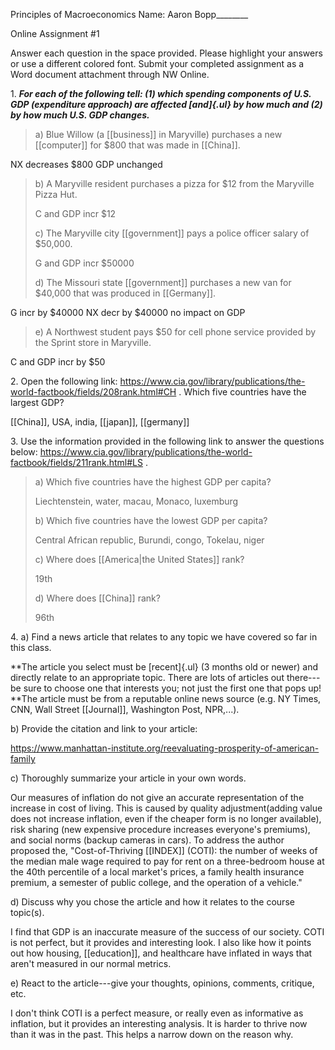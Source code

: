Principles of Macroeconomics Name: Aaron Bopp\_\_\_\_\_\_\_\_

Online Assignment #1

Answer each question in the space provided. Please highlight your answers or use a different colored font. Submit your completed assignment as a Word document attachment through NW Online.

1\. ***For each of the following tell: (1) which spending components of U.S. GDP (expenditure approach) are affected [and]{.ul} by how much and (2) by how much U.S. GDP changes.***

> a\) Blue Willow (a [[business]] in Maryville) purchases a new [[computer]] for \$800 that was made in [[China]].

NX decreases \$800 GDP unchanged

> b\) A Maryville resident purchases a pizza for \$12 from the Maryville Pizza Hut.
>
> C and GDP incr \$12
>
> c\) The Maryville city [[government]] pays a police officer salary of \$50,000.
>
> G and GDP incr \$50000
>
> d\) The Missouri state [[government]] purchases a new van for \$40,000 that was produced in [[Germany]].

G incr by \$40000 NX decr by \$40000 no impact on GDP

> e\) A Northwest student pays \$50 for cell phone service provided by the Sprint store in Maryville.

C and GDP incr by \$50

2\. Open the following link: <https://www.cia.gov/library/publications/the-world-factbook/fields/208rank.html#CH> . Which five countries have the largest GDP?

[[China]], USA, india, [[japan]], [[germany]]

3\. Use the information provided in the following link to answer the questions below: <https://www.cia.gov/library/publications/the-world-factbook/fields/211rank.html#LS> .

> a\) Which five countries have the highest GDP per capita?
>
> Liechtenstein, water, macau, Monaco, luxemburg
>
> b\) Which five countries have the lowest GDP per capita?
>
> Central African republic, Burundi, congo, Tokelau, niger
>
> c\) Where does [[America|the United States]] rank?
>
> 19th
>
> d\) Where does [[China]] rank?
>
> 96th

4\. a) Find a news article that relates to any topic we have covered so far in this class.

\*\*The article you select must be [recent]{.ul} (3 months old or newer) and directly relate to an appropriate topic. There are lots of articles out there---be sure to choose one that interests you; not just the first one that pops up!\
\*\*The article must be from a reputable online news source (e.g. NY Times, CNN, Wall Street [[Journal]], Washington Post, NPR,...).

b\) Provide the citation and link to your article:

<https://www.manhattan-institute.org/reevaluating-prosperity-of-american-family>

c\) Thoroughly summarize your article in your own words.

Our measures of inflation do not give an accurate representation of the increase in cost of living. This is caused by quality adjustment(adding value does not increase inflation, even if the cheaper form is no longer available), risk sharing (new expensive procedure increases everyone's premiums), and social norms (backup cameras in cars). To address the author proposed the, "Cost-of-Thriving [[INDEX]] (COTI): the number of weeks of the median male wage required to pay for rent on a three-bedroom house at the 40th percentile of a local market's prices, a family health insurance premium, a semester of public college, and the operation of a vehicle."

d\) Discuss why you chose the article and how it relates to the course topic(s).

I find that GDP is an inaccurate measure of the success of our society. COTI is not perfect, but it provides and interesting look. I also like how it points out how housing, [[education]], and healthcare have inflated in ways that aren't measured in our normal metrics.

e\) React to the article---give your thoughts, opinions, comments, critique, etc.

I don't think COTI is a perfect measure, or really even as informative as inflation, but it provides an interesting analysis. It is harder to thrive now than it was in the past. This helps a narrow down on the reason why.
